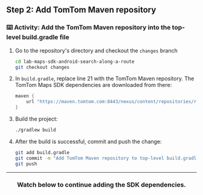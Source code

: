 ## Step 2: Add TomTom Maven repository

### :keyboard: Activity: Add the TomTom Maven repository into the top-level build.gradle file

1. Go to the repository's directory and checkout the `changes` branch
    ```bash
    cd lab-maps-sdk-android-search-along-a-route
    git checkout changes
    ```
1. In `build.gradle`, replace line 21 with the TomTom Maven repository. The TomTom Maps SDK dependencies are downloaded from there:
    ```gradle
    maven {
        url "https://maven.tomtom.com:8443/nexus/content/repositories/releases/"
    }
    ```
1. Build the project:
    ```bash
    ./gradlew build
    ```
1. After the build is successful, commit and push the change:
    ```bash
    git add build.gradle
    git commit -m "Add TomTom Maven repository to top-level build.gradle"
    git push
    ```

<hr>
<h3 align="center">Watch below to continue adding the SDK dependencies.</h3>
